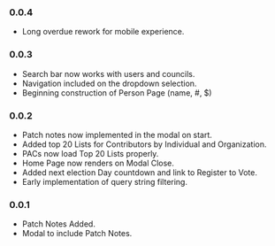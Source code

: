 ### 0.0.4

* Long overdue rework for mobile experience.

### 0.0.3

* Search bar now works with users and councils.
* Navigation included on the dropdown selection.
* Beginning construction of Person Page (name, #, $)

### 0.0.2

* Patch notes now implemented in the modal on start.
* Added top 20 Lists for Contributors by Individual and Organization.
* PACs now load Top 20 Lists properly.
* Home Page now renders on Modal Close.
* Added next election Day countdown and link to Register to Vote.
* Early implementation of query string filtering.

### 0.0.1

* Patch Notes Added.
* Modal to include Patch Notes.